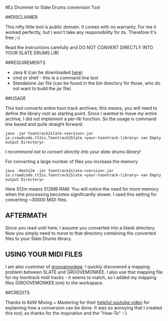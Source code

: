 #Ez Drummer to Slate Drums conversion Tool

##DISCLAIMER

This nifty little tool is _public domain_. It comes with no warranty. For me it worked perfectly, but I won't take any 
responsibility for its. Therefore it's free ;-)

Read the instructions carefully and DO NOT CONVERT DIRECTLY INTO YOUR SLATE DRUMS LIB!

##REQUIREMENTS

* Java 8 (can be downloaded [here](http://java.oracle.com))
* cmd or shell - this is a command line tool
* Standalone Jar file (can be found in the bin directory for those, who do not want to build the jar file)

##USAGE

This tool converts entire toon track archives; this means, you will need to define the library root as starting point. 
Since I wanted to move my entire archive, I did not implement a per-lib function. So the usage is command line based and quite straight forward:

``
java -jar toontrack2slate-<version>.jar io.crowdcode.tt2ss.Toontrack2Slate <your-toontrack-library> <an Empty output Directory>
`` 

_I recommend not to convert directly into your slate drums library!_

For converting a large number of files you increase the memory

``
java -Xmx512m -jar toontrack2slate-<version>.jar io.crowdcode.tt2ss.Toontrack2Slate <your-toontrack-library> <an Empty output Directory>
`` 

Here 512m means 512MB RAM. You will notice the need for more memory when the processing becomes significantly slower. I used 
this setting for converting ~30000 MIDI files. 

## AFTERMATH
Since you read until here, I assume you converted into a blank directory. Now you simply need to move to that directory containing the converted files to your Slate Drums library.

## USING YOUR MIDI FILES
I am also customer of [groovemonkee](https://groovemonkee.com/). I quickly discovered a mapping problem between SLATE and GROOVEMONKEE. 
I also use that mapping file for my toontrack midi tracks - it seems to match, so I added my mapping files (GROOVEMONKEE.iom) to the workspace.

##CREDITS

Thanks to KdW Mixing + Mastering for their [helpful youtube video](https://www.youtube.com/watch?v=t-PxsaTjegU) for explaining how a conversion can be done. 
It was so annoying that I created this tool; so thanks for the inspiration and the "How-To" :-)

